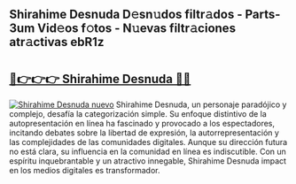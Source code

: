 ## Shirahime Desnuda D𝚎sn𝚞dos filtr𝚊dos - Parts-3um Vid𝚎os f𝚘tos - N𝚞evas filtr𝚊ciones atr𝚊ctivas ebR1z

# <h2><a href="http://mbblkz4.tromn.icu/?c=Shirahime+Desnuda">🔗👉👉👉 Shirahime Desnuda 🔗🔗</a></h2>

[![Shirahime Desnuda nuevo](https://i.imgur.com/pEAQMta.gif)](http://mbblkz4.tromn.icu/?c=Shirahime+Desnuda)
Shirahime Desnuda, un personaje paradójico y complejo, desafía la categorización simple. Su enfoque distintivo de la autopresentación en línea ha fascinado y provocado a los espectadores, incitando debates sobre la libertad de expresión, la autorrepresentación y las complejidades de las comunidades digitales. Aunque su dirección futura no está clara, su influencia en la comunidad en línea es indiscutible. Con un espíritu inquebrantable y un atractivo innegable, Shirahime Desnuda impact en los medios digitales es transformador.
